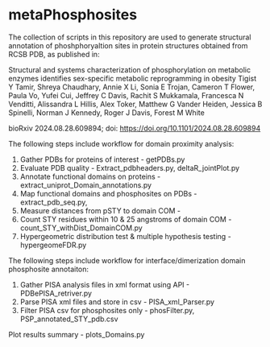 # metaPhosphosites
 The collection of scripts in this repository are used to generate structural annotation of phoshphoryaltion sites in protein structures obtained from RCSB PDB, as published in: 
 
 Structural and systems characterization of phosphorylation on metabolic enzymes identifies sex-specific metabolic reprogramming in obesity
Tigist Y Tamir, Shreya Chaudhary, Annie X Li, Sonia E Trojan, Cameron T Flower, Paula Vo, Yufei Cui, Jeffrey C Davis, Rachit S Mukkamala, Francesca N Venditti, Alissandra L Hillis, Alex Toker, Matthew G Vander Heiden, Jessica B Spinelli, Norman J Kennedy, Roger J Davis, Forest M White

bioRxiv 2024.08.28.609894; doi: https://doi.org/10.1101/2024.08.28.609894

The following steps include workflow for domain proximity analysis:
 1. Gather PDBs for proteins of interest - getPDBs.py
 2. Evaluate PDB quality - Extract_pdbheaders.py, deltaR_jointPlot.py
 3. Annotate functional domains on proteins - extract_uniprot_Domain_annotations.py
 4. Map functional domains and phosphosites on PDBs -  extract_pdb_seq.py, 
 5. Measure distances from pSTY to domain COM -
 6. Count STY residues within 10 & 25 angstroms of domain COM - count_STY_withDist_DomainCOM.py
 7. Hypergeometric distribution test & multiple hypothesis testing - hypergeomeFDR.py

The following steps include workflow for interface/dimerization domain phosphosite annotaiton:
 1. Gather PISA analysis files in xml format using API - PDBePISA_retriver.py
 2. Parse PISA xml files and store in csv - PISA_xml_Parser.py
 3. Filter PISA csv for phosphosites only - phosFilter.py, PSP_annotated_STY_pdb.csv

Plot results summary - plots_Domains.py

